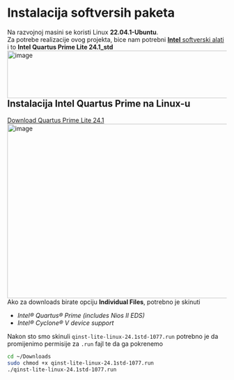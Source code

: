 # Instalacija softversih paketa

Na razvojnoj masini se koristi Linux **22.04.1-Ubuntu**. </br>
Za potrebe realizacije ovog projekta, bice nam potrebni [**Intel** softverski alati](https://www.intel.com/content/www/us/en/collections/products/fpga/software/downloads.html?edition=standard&platform=linux&download_manager=direct) i to **Intel Quartus Prime Lite 24.1_std**</br>
<img width="1321" height="109" alt="image" align="left" src="https://github.com/user-attachments/assets/d1a7b638-65c2-472e-89ce-37c3de4c67bc" /></br></br></br></br>


## Instalacija Intel Quartus Prime na Linux-u

[Download Quartus Prime Lite 24.1](https://www.intel.com/content/www/us/en/software-kit/849769/intel-quartus-prime-lite-edition-design-software-version-24-1-for-linux.html)
<img width="1321" height="400" alt="image" align="left" src="https://github.com/user-attachments/assets/bda07bd0-e457-4201-aca2-a291f885927e" /></br>


Ako za downloads birate opciju **Individual Files**, potrebno je skinuti
- *Intel® Quartus® Prime (includes Nios II EDS)*
- *Intel® Cyclone® V device support*</br>
   

Nakon sto smo skinuli `qinst-lite-linux-24.1std-1077.run` potrebno je da promijenimo permisije za `.run` fajl te da ga pokrenemo 
```bash
cd ~/Downloads
sudo chmod +x qinst-lite-linux-24.1std-1077.run
./qinst-lite-linux-24.1std-1077.run
```
